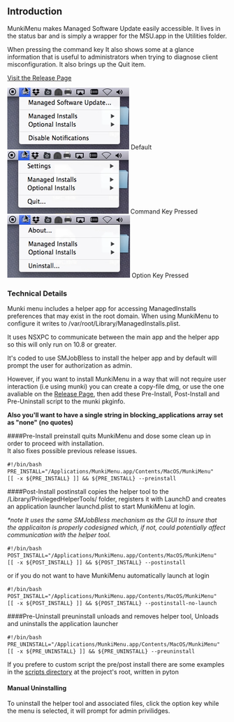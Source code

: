 ## Introduction
MunkiMenu makes Managed Software Update easily accessible.  It lives in the status bar and is simply a wrapper for the MSU.app in the Utilities folder. 

When pressing the command key It also shows some at a glance information that is useful to administrators when trying to diagnose client misconfiguration. It also brings up the Quit item.


[Visit the Release Page][releases]

![default][default] Default  
![Command Key Pressed][commandKey] Command Key Pressed  
![Option Key Pressed][optionKey] Option Key Pressed  


### Technical Details 
Munki menu includes a helper app for accessing ManagedInstalls preferences that may exist in the root domain.  When using MunkiMenu to configure it writes to /var/root/Library/ManagedInstalls.plist.

It uses NSXPC to communicate between the main app and the helper app so this will only run on 10.8 or greater.

It's coded to use SMJobBless to install the helper app and by default will prompt the user for authorization as admin. 

However, if you want to install MunkiMenu in a way that will not require user interaction (i.e using munki) you can create a copy-file dmg, or use the one avaliable on the [Release Page][releases], then add these Pre-Install, Post-Install and Pre-Uninstall script to the munki pkginfo.  

__Also you'll want to have a single string in blocking_applications array set as "none" (no quotes)__

####Pre-Install
preinstall quits MunkiMenu and dose some clean up in order to proceed with installation.  
It also fixes possible previous release issues.
```shell
#!/bin/bash
PRE_INSTALL="/Applications/MunkiMenu.app/Contents/MacOS/MunkiMenu"
[[ -x ${PRE_INSTALL} ]] && ${PRE_INSTALL} --preinstall
```

####Post-Install
postinstall copies the helper tool to the /Library/PrivilegedHelperTools/ folder,
registers it with LaunchD and creates an application launcher launchd.plist to start MunkiMenu at login.

_*note It uses the same SMJobBless mechanism as the GUI to insure that the applicaiton is properly codesigned which, if not, could potentially affect communication with the helper tool._
```shell
#!/bin/bash
POST_INSTALL="/Applications/MunkiMenu.app/Contents/MacOS/MunkiMenu"
[[ -x ${POST_INSTALL} ]] && ${POST_INSTALL} --postinstall
```
or if you do not want to have MunkiMenu automatically launch at login 
```
#!/bin/bash
POST_INSTALL="/Applications/MunkiMenu.app/Contents/MacOS/MunkiMenu"
[[ -x ${POST_INSTALL} ]] && ${POST_INSTALL} --postinstall-no-launch
```
####Pre-Uninstall
preuninstall unloads and removes helper tool, Unloads and uninstalls the application launcher
```shell
#!/bin/bash
PRE_UNINSTALL="/Applications/MunkiMenu.app/Contents/MacOS/MunkiMenu"
[[ -x ${PRE_UNINSTALL} ]] && ${PRE_UNINSTALL} --preuninstall
```

If you prefere to custom script the pre/post install there are some examples 
in the [scripts directory][scripts]  at the project's root, written in pyton
  
#### Manual Uninstalling
To uninstall the helper tool and associated files, click the option key while the menu is selected, it will prompt for admin privilidges.



[default]:./docs/default.png
[commandKey]:./docs/commandKey.png
[optionKey]:./docs/optionKey.png
[scripts]:./Scripts
[releases]:https://github.com/eahrold/MunkiMenu/releases
